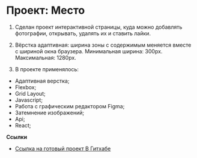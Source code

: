 # Проект: Место

1. Сделан проект интерактивной страницы, куда можно добавлять фотографии, открывать, удалять их и ставить лайки.

2. Вёрстка адаптивная: ширина зоны с содержимым меняется вместе с шириной окна браузера.
   Минимальная ширина: 300px. Максимальная: 1280px.

3. В проекте применялось:
* Адаптивная верстка;
* Flexbox;
* Grid Layout;
* Javascript;
* Работа с графическим редактором Figma;
* Затемнение изображений;
* Api;
* React;

**Ссылки**

* [Ссылка на готовый проект В Гитхабе](https://tangom.github.io/mesto/index.html )
